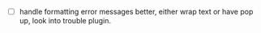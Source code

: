 -[ ] handle formatting error messages better, either wrap text or have pop up, look into trouble plugin.
